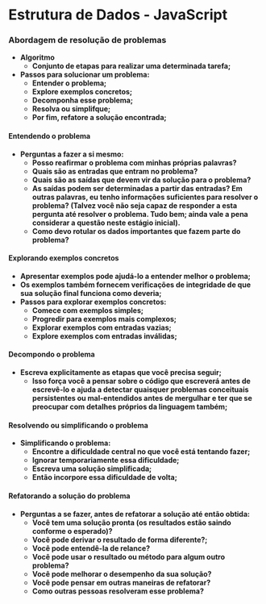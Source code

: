 # Estrutura de Dados - JavaScript



### Abordagem de resolução de problemas

- **Algoritmo**
  - **Conjunto de etapas para realizar uma determinada tarefa;**
- **Passos para solucionar um problema:**
  - **Entender o problema;**
  - **Explore exemplos concretos;**
  - **Decomponha esse problema;**
  - **Resolva ou simplifque;**
  - **Por fim, refatore a solução encontrada;**



#### Entendendo o problema

- **Perguntas a fazer a si mesmo:**
  - **Posso reafirmar o problema com minhas próprias palavras?**
  - **Quais são as entradas que entram no problema?**
  - **Quais são as saídas que devem vir da solução para o problema?**
  - **As saídas podem ser determinadas a partir das entradas? Em outras palavras, eu tenho informações suficientes para resolver o problema? (Talvez você não seja capaz de responder a esta pergunta até resolver o problema. Tudo bem; ainda vale a pena considerar a questão neste estágio inicial).**
  - **Como devo rotular os dados importantes que fazem parte do problema?**



#### Explorando exemplos concretos

- **Apresentar exemplos pode ajudá-lo a entender melhor o problema;**
- **Os exemplos também fornecem verificações de integridade de que sua solução final funciona como deveria;**
- **Passos para explorar exemplos concretos:**
  - **Comece com exemplos simples;**
  - **Progredir para exemplos mais complexos;**
  - **Explorar exemplos com entradas vazias;**
  - **Explore exemplos com entradas inválidas;**



#### Decompondo o problema

- **Escreva explicitamente as etapas que você precisa seguir;**
  - **Isso força você a pensar sobre o código que escreverá antes de escrevê-lo e ajuda a detectar quaisquer problemas conceituais persistentes ou mal-entendidos antes de mergulhar e ter que se preocupar com detalhes próprios da linguagem também;**



#### Resolvendo ou simplificando o problema

- **Simplificando o problema:**
  - **Encontre a dificuldade central no que você está tentando fazer;**
  - **Ignorar temporariamente essa dificuldade;**
  - **Escreva uma solução simplificada;**
  - **Então incorpore essa dificuldade de volta;**



#### Refatorando a solução do problema

- **Perguntas a se fazer, antes de refatorar a solução até então obtida:**
  - **Você tem uma solução pronta (os resultados estão saindo conforme o esperado)?**
  - **Você pode derivar o resultado de forma diferente?;**
  - **Você pode entendê-la de relance?**
  - **Você pode usar o resultado ou método para algum outro problema?**
  - **Você pode melhorar o desempenho da sua solução?**
  - **Você pode pensar em outras maneiras de refatorar?**
  - **Como outras pessoas resolveram esse problema?**



